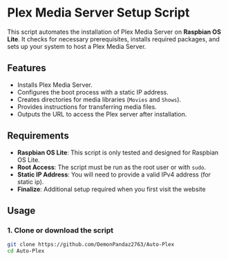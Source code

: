 # Plex Media Server Setup Script

This script automates the installation of Plex Media Server on **Raspbian OS Lite**. It checks for necessary prerequisites, installs required packages, and sets up your system to host a Plex Media Server.

## Features

- Installs Plex Media Server.
- Configures the boot process with a static IP address.
- Creates directories for media libraries (`Movies` and `Shows`).
- Provides instructions for transferring media files.
- Outputs the URL to access the Plex server after installation.

## Requirements

- **Raspbian OS Lite**: This script is only tested and designed for Raspbian OS Lite.
- **Root Access**: The script must be run as the root user or with `sudo`.
- **Static IP Address**: You will need to provide a valid IPv4 address (for static ip).
- **Finalize**: Additional setup required when you first visit the website

## Usage

### 1. Clone or download the script
```bash
git clone https://github.com/DemonPandaz2763/Auto-Plex
cd Auto-Plex
